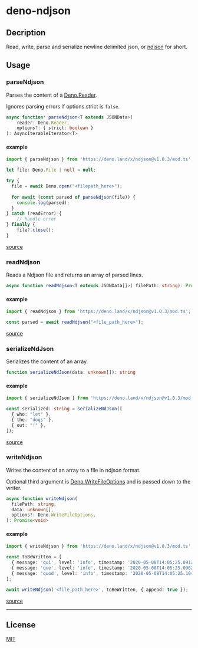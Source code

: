 # deno-ndjson

## Decription

Read, write, parse and serialize newline delimited json, or [ndjson](http://ndjson.org/) for short.

## Usage

### parseNdjson

Parses the content of a [Deno.Reader](https://doc.deno.land/https/github.com/denoland/deno/releases/latest/download/lib.deno.d.ts#Deno.Reader).

Ignores parsing errors if options.strict is `false`.

```typescript
async function* parseNdjson<T extends JSONData>(
    reader: Deno.Reader,
    options?: { strict: boolean }
): AsyncIterableIterator<T>
```

#### example

```typescript
import { parseNdjson } from 'https://deno.land/x/ndjson@v1.0.3/mod.ts';

let file: Deno.File | null = null;

try {
  file = await Deno.open("<filepath_here>");
  
  for await (const parsed of parseNdjson(file)) {
    console.log(parsed);
  }
} catch (readError) {
    // handle error
} finally {
    file?.close();
}
```

[source](./lib/parse.ts)

### readNdjson 

Reads a Ndjson file and returns an array of parsed lines.

```typescript
async function readNdjson<T extends JSONData[]>( filePath: string): Promise<T> 
```

#### example

```typescript
import { readNdjson } from 'https://deno.land/x/ndjson@v1.0.3/mod.ts';

const parsed = await readNdjson("<file_path_here>");
```

[source](./lib/read.ts)

### serializeNdJson

Serializes the content of an array.

```typescript
function serializeNdJson(data: unknown[]): string
```

#### example

```typescript
import { serializeNdJson } from 'https://deno.land/x/ndjson@v1.0.3/mod.ts';

const serialized: string = serializeNdJson([
  { who: "let" },
  { the: "dogs" },
  { out: "!" },
]);
```

[source](./lib/serialize.ts)

### writeNdjson

Writes the content of an array to a file in ndjson format.

Optional third argument is [Deno.WriteFileOptions](https://doc.deno.land/https/github.com/denoland/deno/releases/latest/download/lib.deno.d.ts#Deno.WriteFileOptions)  and is passed down to the writer.

```typescript
async function writeNdjson(
  filePath: string,
  data: unknown[],
  options?: Deno.WriteFileOptions,
): Promise<void>
```

#### example

```typescript
import { writeNdjson } from 'https://deno.land/x/ndjson@v1.0.3/mod.ts';

const toBeWritten = [
  { message: 'qui', level: 'info', timestamp: '2020-05-08T14:05:25.091Z' }, 
  { message: 'que', level: 'info', timestamp: '2020-05-08T14:05:25.096Z' },
  { message: 'quod', level: 'info', timestamp: '2020-05-08T14:05:25.104Z' },
];

await writeNdjson('<file_path_here>', toBeWritten, { append: true }); 
```

[source](./lib/write.ts)

---

## License

[MIT](./LICENSE)